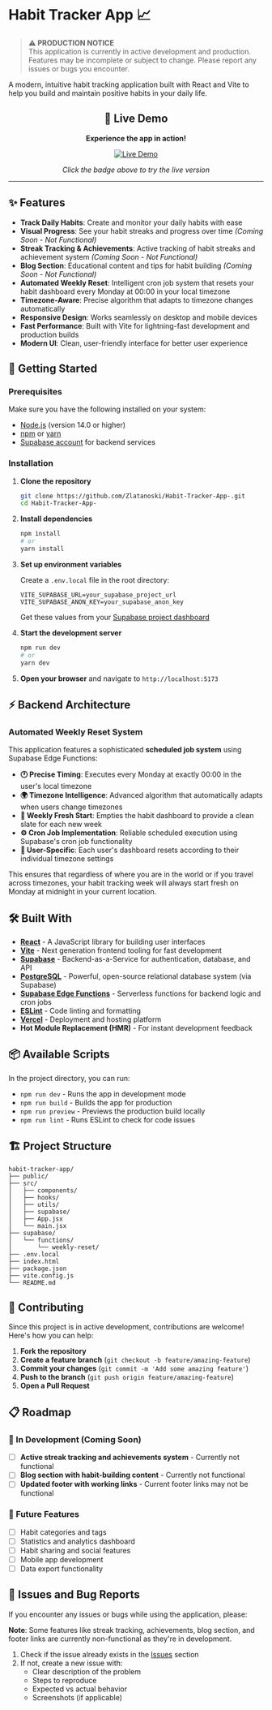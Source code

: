 # Habit Tracker App 📈

> **⚠️ PRODUCTION NOTICE**  
> This application is currently in active development and production. Features may be incomplete or subject to change. Please report any issues or bugs you encounter.

A modern, intuitive habit tracking application built with React and Vite to help you build and maintain positive habits in your daily life.

<div align="center">

## 🌟 Live Demo

**Experience the app in action!**

[![Live Demo](https://img.shields.io/badge/🚀_Live_Demo-Hosted_on_Vercel-black?style=for-the-badge&logo=vercel)](https://bbetter.vercel.app/)

*Click the badge above to try the live version*

---

</div>

## ✨ Features

- **Track Daily Habits**: Create and monitor your daily habits with ease
- **Visual Progress**: See your habit streaks and progress over time *(Coming Soon - Not Functional)*
- **Streak Tracking & Achievements**: Active tracking of habit streaks and achievement system *(Coming Soon - Not Functional)*
- **Blog Section**: Educational content and tips for habit building *(Coming Soon - Not Functional)*
- **Automated Weekly Reset**: Intelligent cron job system that resets your habit dashboard every Monday at 00:00 in your local timezone
- **Timezone-Aware**: Precise algorithm that adapts to timezone changes automatically
- **Responsive Design**: Works seamlessly on desktop and mobile devices
- **Fast Performance**: Built with Vite for lightning-fast development and production builds
- **Modern UI**: Clean, user-friendly interface for better user experience

## 🚀 Getting Started

### Prerequisites

Make sure you have the following installed on your system:
- [Node.js](https://nodejs.org/) (version 14.0 or higher)
- [npm](https://www.npmjs.com/) or [yarn](https://yarnpkg.com/)
- [Supabase account](https://supabase.com/) for backend services

### Installation

1. **Clone the repository**
   ```bash
   git clone https://github.com/Zlatanoski/Habit-Tracker-App-.git
   cd Habit-Tracker-App-
   ```

2. **Install dependencies**
   ```bash
   npm install
   # or
   yarn install
   ```

3. **Set up environment variables**
   
   Create a `.env.local` file in the root directory:
   ```env
   VITE_SUPABASE_URL=your_supabase_project_url
   VITE_SUPABASE_ANON_KEY=your_supabase_anon_key
   ```
   
   Get these values from your [Supabase project dashboard](https://supabase.com/dashboard)

4. **Start the development server**
   ```bash
   npm run dev
   # or
   yarn dev
   ```

5. **Open your browser** and navigate to `http://localhost:5173`

## ⚡ Backend Architecture

### Automated Weekly Reset System
This application features a sophisticated **scheduled job system** using Supabase Edge Functions:

- **🕐 Precise Timing**: Executes every Monday at exactly 00:00 in the user's local timezone
- **🌍 Timezone Intelligence**: Advanced algorithm that automatically adapts when users change timezones
- **🔄 Weekly Fresh Start**: Empties the habit dashboard to provide a clean slate for each new week
- **⚙️ Cron Job Implementation**: Reliable scheduled execution using Supabase's cron job functionality
- **🎯 User-Specific**: Each user's dashboard resets according to their individual timezone settings

This ensures that regardless of where you are in the world or if you travel across timezones, your habit tracking week will always start fresh on Monday at midnight in your current location.

## 🛠️ Built With

- **[React](https://reactjs.org/)** - A JavaScript library for building user interfaces
- **[Vite](https://vitejs.dev/)** - Next generation frontend tooling for fast development
- **[Supabase](https://supabase.com/)** - Backend-as-a-Service for authentication, database, and API
- **[PostgreSQL](https://www.postgresql.org/)** - Powerful, open-source relational database system (via Supabase)
- **[Supabase Edge Functions](https://supabase.com/docs/guides/functions)** - Serverless functions for backend logic and cron jobs
- **[ESLint](https://eslint.org/)** - Code linting and formatting
- **[Vercel](https://vercel.com/)** - Deployment and hosting platform
- **Hot Module Replacement (HMR)** - For instant development feedback

## 📦 Available Scripts

In the project directory, you can run:

- `npm run dev` - Runs the app in development mode
- `npm run build` - Builds the app for production
- `npm run preview` - Previews the production build locally
- `npm run lint` - Runs ESLint to check for code issues

## 🏗️ Project Structure

```
habit-tracker-app/
├── public/
├── src/
│   ├── components/
│   ├── hooks/
│   ├── utils/
│   ├── supabase/
│   ├── App.jsx
│   └── main.jsx
├── supabase/
│   └── functions/
│       └── weekly-reset/
├── .env.local
├── index.html
├── package.json
├── vite.config.js
└── README.md
```
## 🤝 Contributing

Since this project is in active development, contributions are welcome! Here's how you can help:

1. **Fork the repository**
2. **Create a feature branch** (`git checkout -b feature/amazing-feature`)
3. **Commit your changes** (`git commit -m 'Add some amazing feature'`)
4. **Push to the branch** (`git push origin feature/amazing-feature`)
5. **Open a Pull Request**

## 📋 Roadmap

### 🚧 In Development (Coming Soon)
- [ ] **Active streak tracking and achievements system** - Currently not functional
- [ ] **Blog section with habit-building content** - Currently not functional
- [ ] **Updated footer with working links** - Current footer links may not be functional

### 🔮 Future Features
- [ ] Habit categories and tags
- [ ] Statistics and analytics dashboard
- [ ] Habit sharing and social features
- [ ] Mobile app development
- [ ] Data export functionality

## 🐛 Issues and Bug Reports

If you encounter any issues or bugs while using the application, please:

**Note**: Some features like streak tracking, achievements, blog section, and footer links are currently non-functional as they're in development.

1. Check if the issue already exists in the [Issues](https://github.com/Zlatanoski/Habit-Tracker-App-/issues) section
2. If not, create a new issue with:
   - Clear description of the problem
   - Steps to reproduce
   - Expected vs actual behavior
   - Screenshots (if applicable)


